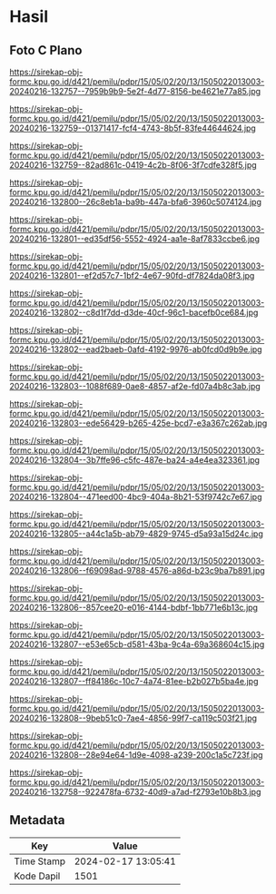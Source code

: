 # Hasil

## Foto C Plano

https://sirekap-obj-formc.kpu.go.id/d421/pemilu/pdpr/15/05/02/20/13/1505022013003-20240216-132757--7959b9b9-5e2f-4d77-8156-be4621e77a85.jpg

https://sirekap-obj-formc.kpu.go.id/d421/pemilu/pdpr/15/05/02/20/13/1505022013003-20240216-132759--01371417-fcf4-4743-8b5f-83fe44644624.jpg

https://sirekap-obj-formc.kpu.go.id/d421/pemilu/pdpr/15/05/02/20/13/1505022013003-20240216-132759--82ad861c-0419-4c2b-8f06-3f7cdfe328f5.jpg

https://sirekap-obj-formc.kpu.go.id/d421/pemilu/pdpr/15/05/02/20/13/1505022013003-20240216-132800--26c8eb1a-ba9b-447a-bfa6-3960c5074124.jpg

https://sirekap-obj-formc.kpu.go.id/d421/pemilu/pdpr/15/05/02/20/13/1505022013003-20240216-132801--ed35df56-5552-4924-aa1e-8af7833ccbe6.jpg

https://sirekap-obj-formc.kpu.go.id/d421/pemilu/pdpr/15/05/02/20/13/1505022013003-20240216-132801--ef2d57c7-1bf2-4e67-90fd-df7824da08f3.jpg

https://sirekap-obj-formc.kpu.go.id/d421/pemilu/pdpr/15/05/02/20/13/1505022013003-20240216-132802--c8d1f7dd-d3de-40cf-96c1-bacefb0ce684.jpg

https://sirekap-obj-formc.kpu.go.id/d421/pemilu/pdpr/15/05/02/20/13/1505022013003-20240216-132802--ead2baeb-0afd-4192-9976-ab0fcd0d9b9e.jpg

https://sirekap-obj-formc.kpu.go.id/d421/pemilu/pdpr/15/05/02/20/13/1505022013003-20240216-132803--1088f689-0ae8-4857-af2e-fd07a4b8c3ab.jpg

https://sirekap-obj-formc.kpu.go.id/d421/pemilu/pdpr/15/05/02/20/13/1505022013003-20240216-132803--ede56429-b265-425e-bcd7-e3a367c262ab.jpg

https://sirekap-obj-formc.kpu.go.id/d421/pemilu/pdpr/15/05/02/20/13/1505022013003-20240216-132804--3b7ffe96-c5fc-487e-ba24-a4e4ea323361.jpg

https://sirekap-obj-formc.kpu.go.id/d421/pemilu/pdpr/15/05/02/20/13/1505022013003-20240216-132804--471eed00-4bc9-404a-8b21-53f9742c7e67.jpg

https://sirekap-obj-formc.kpu.go.id/d421/pemilu/pdpr/15/05/02/20/13/1505022013003-20240216-132805--a44c1a5b-ab79-4829-9745-d5a93a15d24c.jpg

https://sirekap-obj-formc.kpu.go.id/d421/pemilu/pdpr/15/05/02/20/13/1505022013003-20240216-132806--f69098ad-9788-4576-a86d-b23c9ba7b891.jpg

https://sirekap-obj-formc.kpu.go.id/d421/pemilu/pdpr/15/05/02/20/13/1505022013003-20240216-132806--857cee20-e016-4144-bdbf-1bb771e6b13c.jpg

https://sirekap-obj-formc.kpu.go.id/d421/pemilu/pdpr/15/05/02/20/13/1505022013003-20240216-132807--e53e65cb-d581-43ba-9c4a-69a368604c15.jpg

https://sirekap-obj-formc.kpu.go.id/d421/pemilu/pdpr/15/05/02/20/13/1505022013003-20240216-132807--ff84186c-10c7-4a74-81ee-b2b027b5ba4e.jpg

https://sirekap-obj-formc.kpu.go.id/d421/pemilu/pdpr/15/05/02/20/13/1505022013003-20240216-132808--9beb51c0-7ae4-4856-99f7-ca119c503f21.jpg

https://sirekap-obj-formc.kpu.go.id/d421/pemilu/pdpr/15/05/02/20/13/1505022013003-20240216-132808--28e94e64-1d9e-4098-a239-200c1a5c723f.jpg

https://sirekap-obj-formc.kpu.go.id/d421/pemilu/pdpr/15/05/02/20/13/1505022013003-20240216-132758--922478fa-6732-40d9-a7ad-f2793e10b8b3.jpg


## Metadata

| Key        | Value               |
| ---------- | ------------------- |
| Time Stamp | 2024-02-17 13:05:41 |
| Kode Dapil | 1501                |



